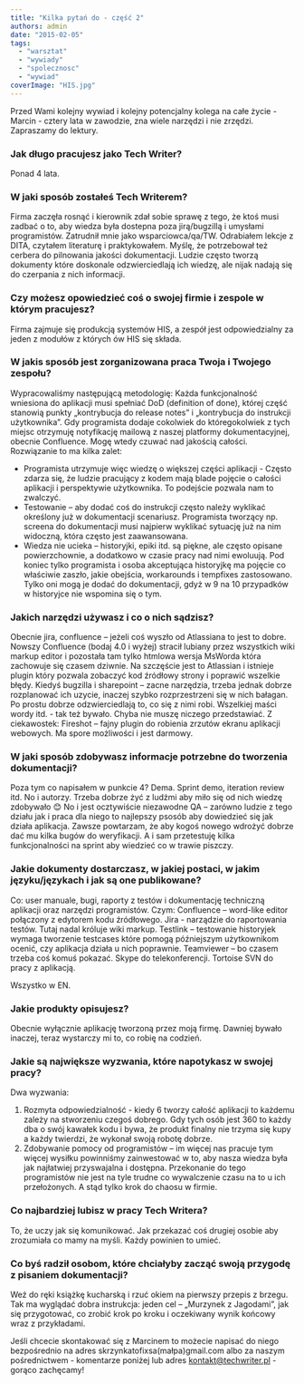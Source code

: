 ```yaml
---
title: "Kilka pytań do - część 2"
authors: admin
date: "2015-02-05"
tags:
  - "warsztat"
  - "wywiady"
  - "spolecznosc"
  - "wywiad"
coverImage: "HIS.jpg"
---
```


Przed Wami kolejny wywiad i kolejny potencjalny kolega na całe życie - Marcin -
cztery lata w zawodzie, zna wiele narzędzi i nie zrzędzi. Zapraszamy do lektury.

### Jak długo pracujesz jako Tech Writer?

Ponad 4 lata.

### W jaki sposób zostałeś Tech Writerem?

Firma zaczęła rosnąć i kierownik zdał sobie sprawę z tego, że ktoś musi zadbać o
to, aby wiedza była dostepna poza jirą/bugzillą i umysłami programistów.
Zatrudnił mnie jako wsparciowca/qa/TW. Odrabiałem lekcje z DITA, czytałem
literaturę i praktykowałem. Myślę, że potrzebował też cerbera do pilnowania
jakości dokumentacji. Ludzie często tworzą dokumenty które doskonale
odzwierciedlają ich wiedzę, ale nijak nadają się do czerpania z nich informacji.

### Czy możesz opowiedzieć coś o swojej firmie i zespole w którym pracujesz?

Firma zajmuje się produkcją systemów HIS, a zespół jest odpowiedzialny za jeden
z modułów z których ów HIS się składa.

### W jakis sposób jest zorganizowana praca Twoja i Twojego zespołu?

Wypracowaliśmy następującą metodologię: Każda funkcjonalność wniesiona do
aplikacji musi spełniać DoD (definition of done), której część stanowią punkty
„kontrybucja do release notes” i „kontrybucja do instrukcji użytkownika”. Gdy
programista dodaje cokolwiek do któregokolwiek z tych miejsc otrzymuję
notyfikację mailową z naszej platformy dokumentacyjnej, obecnie Confluence. Mogę
wtedy czuwać nad jakością całości. Rozwiązanie to ma kilka zalet:

- Programista utrzymuje więc wiedzę o większej części aplikacji - Często zdarza
  się, że ludzie pracujący z kodem mają blade pojęcie o całości aplikacji i
  perspektywie użytkownika. To podejście pozwala nam to zwalczyć.
- Testowanie – aby dodać coś do instrukcji często należy wyklikać określony już
  w dokumentacji scenariusz. Programista tworzący np. screena do dokumentacji
  musi najpierw wyklikać sytuację już na nim widoczną, która często jest
  zaawansowana.
- Wiedza nie ucieka – historyjki, epiki itd. są piękne, ale często opisane
  powierzchownie, a dodatkowo w czasie pracy nad nimi ewoluują. Pod koniec tylko
  programista i osoba akceptująca historyjkę ma pojęcie co właściwie zaszło,
  jakie obejścia, workarounds i tempfixes zastosowano. Tylko oni mogą je dodać
  do dokumentacji, gdyż w 9 na 10 przypadków w historyjce nie wspomina się o
  tym.

### Jakich narzędzi używasz i co o nich sądzisz?

Obecnie jira, confluence – jeżeli coś wyszło od Atlassiana to jest to dobre.
Nowszy Confluence (bodaj 4.0 i wyżej) stracił lubiany przez wszystkich wiki
markup editor i pozostała tam tylko htmlowa wersja MsWorda która zachowuje się
czasem dziwnie. Na szczęście jest to Atlassian i istnieje plugin który pozwala
zobaczyć kod źródłowy strony i poprawić wszelkie błędy. Kiedyś bugzilla i
sharepoint – zacne narzędzia, trzeba jednak dobrze rozplanować ich uzycie,
inaczej szybko rozprzestrzeni się w nich bałagan. Po prostu dobrze
odzwierciedlają to, co się z nimi robi. Wszelkiej maści wordy itd. - tak też
bywało. Chyba nie muszę niczego przedstawiać. Z ciekawostek: Fireshot – fajny
plugin do robienia zrzutów ekranu aplikacji webowych. Ma spore możliwości i jest
darmowy.

### W jaki sposób zdobywasz informacje potrzebne do tworzenia dokumentacji?

Poza tym co napisałem w punkcie 4? Dema. Sprint demo, iteration review itd. No i
autorzy. Trzeba dobrze żyć z ludźmi aby miło się od nich wiedzę zdobywało 😊 No
i jest ocztywiście niezawodne QA – zarówno ludzie z tego działu jak i praca dla
niego to najlepszy psosób aby dowiedzieć się jak działa aplikacja. Zawsze
powtarzam, że aby kogoś nowego wdrożyć dobrze dać mu kilka bugów do weryfikacji.
A i sam przetestuję kilka funkcjonalności na sprint aby wiedzieć co w trawie
piszczy.

### Jakie dokumenty dostarczasz, w jakiej postaci, w jakim języku/językach i jak są one publikowane?

Co: user manuale, bugi, raporty z testów i dokumentację techniczną aplikacji
oraz narzędzi programistów. Czym: Confluence – word-like editor połączony z
edytorem kodu źródłowego. Jira - narządzie do raportowania testów. Tutaj nadal
króluje wiki markup. Testlink – testowanie historyjek wymaga tworzenie testcases
które pomogą późniejszym użytkownikom ocenić, czy aplikacja działa u nich
poprawnie. Teamviewer – bo czasem trzeba coś komuś pokazać. Skype do
telekonferencji. Tortoise SVN do pracy z aplikacją.

Wszystko w EN.

### Jakie produkty opisujesz?

Obecnie wyłącznie aplikację tworzoną przez moją firmę. Dawniej bywało inaczej,
teraz wystarczy mi to, co robię na codzień.

### Jakie są największe wyzwania, które napotykasz w swojej pracy?

Dwa wyzwania:

1. Rozmyta odpowiedzialność - kiedy 6 tworzy całość aplikacji to każdemu zależy
   na stworzeniu czegoś dobrego. Gdy tych osób jest 360 to każdy dba o swój
   kawałek kodu i bywa, że produkt finalny nie trzyma się kupy a każdy twierdzi,
   że wykonał swoją robotę dobrze.
2. Zdobywanie pomocy od programistów – im więcej nas pracuje tym więcej wysiłku
   powinniśmy zainwestować w to, aby nasza wiedza była jak najłatwiej
   przyswajalna i dostępna. Przekonanie do tego programistów nie jest na tyle
   trudne co wywalczenie czasu na to u ich przełożonych. A stąd tylko krok do
   chaosu w firmie.

### Co najbardziej lubisz w pracy Tech Writera?

To, że uczy jak się komunikować. Jak przekazać coś drugiej osobie aby zrozumiała
co mamy na myśli. Każdy powinien to umieć.

### Co byś radził osobom, które chciałyby zacząć swoją przygodę z pisaniem dokumentacji?

Weź do ręki książkę kucharską i rzuć okiem na pierwszy przepis z brzegu. Tak ma
wyglądać dobra instrukcja: jeden cel – „Murzynek z Jagodami”, jak się
przygotować, co zrobić krok po kroku i oczekiwany wynik końcowy wraz z
przykładami.

Jeśli chcecie skontakować się z Marcinem to możecie napisać do niego
bezpośrednio na adres skrzynkatofixsa(małpa)gmail.com albo za naszym
pośrednictwem - komentarze poniżej lub adres
[kontakt@techwriter.pl](mailto:kontakt@techwriter.pl) - gorąco zachęcamy!
